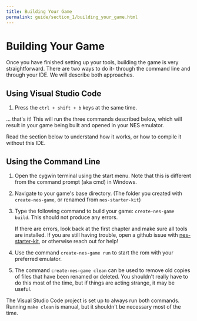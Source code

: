 ```yaml
---
title: Building Your Game
permalink: guide/section_1/building_your_game.html
---
```

# Building Your Game

Once you have finished setting up your tools, building the game is very straightforward. There are two ways 
to do it- through the command line and through your IDE. We will describe both approaches.

## Using Visual Studio Code

1. Press the `ctrl + shift + b` keys at the same time. 

... that's it! This will run the three commands described below, which will result in your game being 
built and opened in your NES emulator.

Read the section below to understand how it works, or how to compile it without this IDE.

## Using the Command Line

1. Open the cygwin terminal using the start menu. Note that this is different from the command prompt (aka 
   cmd) in Windows.

2. Navigate to your game's base directory. (The folder you created with `create-nes-game`, or renamed from `nes-starter-kit`)

3. Type the following command to build your game: `create-nes-game build`. This should not produce any errors. 
    
    If there are errors, look back at the first chapter and make sure all tools are installed. If you are 
    still having trouble, open a github issue with [nes-starter-kit](https://gh.nes.science/nes-starter-kit),
    or otherwise reach out for help!

4. Use the command `create-nes-game run` to start the rom with your preferred emulator.

5. The command `create-nes-game clean` can be used to remove old copies of files that have been renamed or deleted. 
   You shouldn't really have to do this most of the time, but if things are acting strange, it may be useful.

The Visual Studio Code project is set up to always run both commands. Running `make clean` is manual,
but it shouldn't be necessary most of the time.
